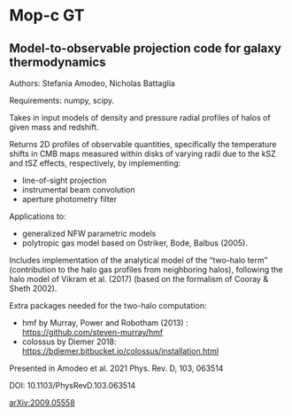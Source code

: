 # Mop-c GT
## Model-to-observable projection code for galaxy thermodynamics

 Authors: Stefania Amodeo, Nicholas Battaglia
 
Requirements: numpy, scipy.

 Takes in input models of density and pressure radial profiles of halos of given mass and redshift.

 Returns 2D profiles of observable quantities, specifically the temperature shifts in CMB maps measured within disks of varying radii due to the kSZ and tSZ effects, respectively, by implementing:

 - line-of-sight projection
 - instrumental beam convolution
 - aperture photometry filter

 Applications to:
 - generalized NFW parametric models
 - polytropic gas model based on Ostriker, Bode, Balbus (2005).
 
Includes implementation of the analytical model of the “two-halo term” (contribution to the halo gas profiles from neighboring halos), following the halo model of Vikram et al. (2017) (based on the formalism of Cooray & Sheth 2002).

Extra packages needed for the two-halo computation: 
- hmf by Murray, Power and Robotham (2013) : https://github.com/steven-murray/hmf 
- colossus by Diemer 2018: https://bdiemer.bitbucket.io/colossus/installation.html

Presented in Amodeo et al. 2021 Phys. Rev. D, 103, 063514

DOI: 10.1103/PhysRevD.103.063514

[arXiv:2009.05558 ](https://arxiv.org/abs/2009.05558)
